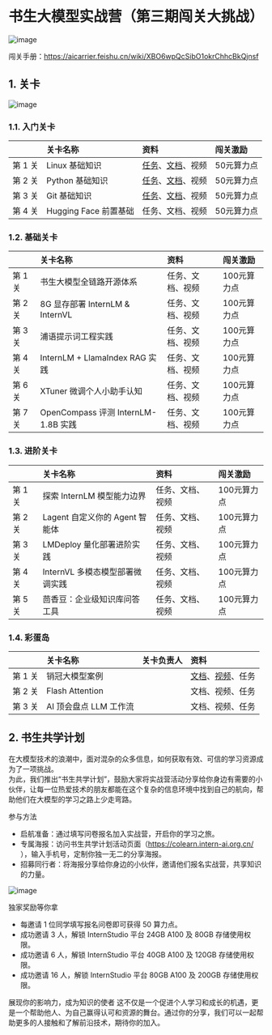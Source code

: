 # 书生大模型实战营（第三期闯关大挑战）

![image](https://github.com/user-attachments/assets/93ff2412-777c-4619-812b-0134eb327cf3)


闯关手册：https://aicarrier.feishu.cn/wiki/XBO6wpQcSibO1okrChhcBkQjnsf


## 1. 关卡

![image](https://github.com/user-attachments/assets/7678811b-4158-4ad4-8161-ac5ba1730c13)


### 1.1. 入门关卡

||关卡名称|资料|闯关激励|
|:-----|:----|:----|:-----|
|第 1 关| Linux 基础知识 |[任务](docs/L0/Linux/task.md)、[文档](docs/L0/Linux)、视频| 50元算力点 |
|第 2 关|Python 基础知识 | [任务](docs/L0/Python/task.md)、[文档](docs/L0/Python)、视频 | 50元算力点|
|第 3 关|Git 基础知识|[任务](docs/L0/Git/task.md)、[文档](docs/L0/Git)、视频| 50元算力点 |
|第 4 关|Hugging Face 前置基础|任务、文档、视频| 50元算力点 |


### 1.2. 基础关卡


||关卡名称|资料|闯关激励|
|:-----|:----|:----|:-----|
|第 1 关| 书生大模型全链路开源体系 |任务、文档、视频| 100元算力点 |
|第 2 关| 8G 显存部署 InternLM & InternVL | 任务、文档、视频| 100元算力点 |
|第 3 关| 浦语提示词工程实践 | 任务、文档、视频| 100元算力点 |
|第 4 关| InternLM + LlamaIndex RAG 实践|任务、文档、视频| 100元算力点 |
|第 6 关| XTuner 微调个人小助手认知 | 任务、文档、视频| 100元算力点 |
|第 7 关| OpenCompass 评测 InternLM-1.8B 实践 | 任务、文档、视频| 100元算力点 |



### 1.3. 进阶关卡

||关卡名称|资料|闯关激励|
|:-----|:----|:----|:-----|
|第 1 关| 探索 InternLM 模型能力边界 | 任务、文档、视频| 100元算力点 |
|第 2 关| Lagent 自定义你的 Agent 智能体 |任务、文档、视频| 100元算力点 |
|第 3 关| LMDeploy 量化部署进阶实践 | 任务、文档、视频| 100元算力点 |
|第 4 关| InternVL 多模态模型部署微调实践 | 任务、文档、视频| 100元算力点 |
|第 5 关| 茴香豆：企业级知识库问答工具 | 任务、文档、视频| 100元算力点 |


### 1.4. 彩蛋岛

||关卡名称|关卡负责人|资料|
|:-----|:----|:----|:-----|
|第 1 关| 销冠大模型案例 ||[文档](docs/EasterEgg/StreamerSales)、[视频](https://www.bilibili.com/video/BV1f1421b7Du)、任务|
|第 2 关| Flash Attention ||文档、视频、任务|
|第 3 关| AI 顶会盘点 LLM 工作流 ||文档、视频、任务|


## 2. 书生共学计划


在大模型技术的浪潮中，面对混杂的众多信息，如何获取有效、可信的学习资源成为了一项挑战。  
为此，我们推出“书生共学计划”，鼓励大家将实战营活动分享给你身边有需要的小伙伴，让每一位热爱技术的朋友都能在这个复杂的信息环境中找到自己的航向，帮助他们在大模型的学习之路上少走弯路。  


参与方法  
- 启航准备：通过填写问卷报名加入实战营，开启你的学习之旅。  
- 专属海报：访问书生共学计划活动页面（https://colearn.intern-ai.org.cn/ ），输入手机号，定制你独一无二的分享海报。  
- 招募同行者：将海报分享给你身边的小伙伴，邀请他们报名实战营，共享知识的力量。  

![image](https://github.com/user-attachments/assets/8c3680d1-ee19-43b5-86e1-d62b8bffb9b0)  



独家奖励等你拿
- 每邀请 1 位同学填写报名问卷即可获得 50 算力点。
- 成功邀请 3 人，解锁 InternStudio 平台 24GB A100 及 80GB 存储使用权限。
- 成功邀请 6 人，解锁 InternStudio 平台 40GB A100 及 120GB 存储使用权限。
- 成功邀请 16 人，解锁 InternStudio 平台 80GB A100 及 200GB 存储使用权限。

展现你的影响力，成为知识的使者
这不仅是一个促进个人学习和成长的机遇，更是一个帮助他人、为自己赢得认可和资源的舞台。通过你的分享，我们可以一起帮助更多的人接触和了解前沿技术，期待你的加入。

